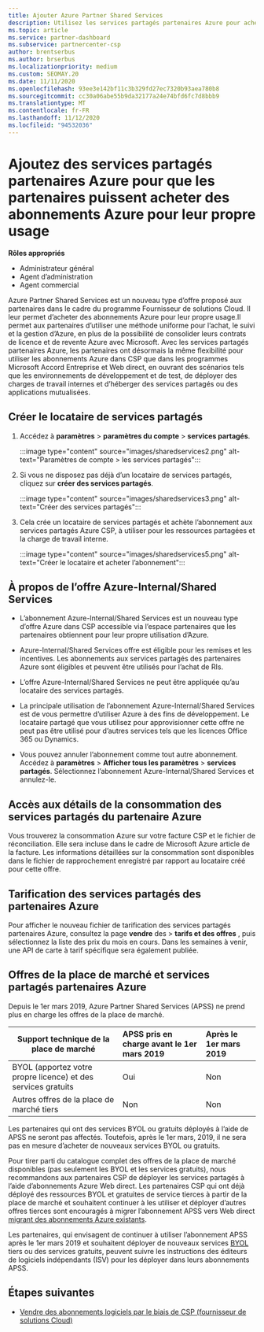 ```yaml
---
title: Ajouter Azure Partner Shared Services
description: Utilisez les services partagés partenaires Azure pour acheter des abonnements Azure pour votre usage personnel et pour disposer d’une méthode uniforme pour l’achat, le suivi et la gestion d’Azure.
ms.topic: article
ms.service: partner-dashboard
ms.subservice: partnercenter-csp
author: brentserbus
ms.author: brserbus
ms.localizationpriority: medium
ms.custom: SEOMAY.20
ms.date: 11/11/2020
ms.openlocfilehash: 93ee3e142bf11c3b329fd27ec7320b93aea780b8
ms.sourcegitcommit: cc30a06abe55b9da32177a24e74bfd6fc7d8bbb9
ms.translationtype: MT
ms.contentlocale: fr-FR
ms.lasthandoff: 11/12/2020
ms.locfileid: "94532036"
---
```

# <a name="add-azure-partner-shared-services-so-partners-can-buy-azure-subscriptions-for-their-own-use"></a>Ajoutez des services partagés partenaires Azure pour que les partenaires puissent acheter des abonnements Azure pour leur propre usage

 
**Rôles appropriés**

- Administrateur général
- Agent d’administration
- Agent commercial

Azure Partner Shared Services est un nouveau type d’offre proposé aux partenaires dans le cadre du programme Fournisseur de solutions Cloud. Il leur permet d’acheter des abonnements Azure pour leur propre usage.Il permet aux partenaires d’utiliser une méthode uniforme pour l’achat, le suivi et la gestion d’Azure, en plus de la possibilité de consolider leurs contrats de licence et de revente Azure avec Microsoft. Avec les services partagés partenaires Azure, les partenaires ont désormais la même flexibilité pour utiliser les abonnements Azure dans CSP que dans les programmes Microsoft Accord Entreprise et Web direct, en ouvrant des scénarios tels que les environnements de développement et de test, de déployer des charges de travail internes et d’héberger des services partagés ou des applications mutualisées.  

## <a name="create-the-shared-services-tenant"></a>Créer le locataire de services partagés

1. Accédez à **paramètres**  >  **paramètres du compte**  >  **services partagés**.

   :::image type="content" source="images/sharedservices2.png" alt-text="Paramètres de compte > les services partagés":::

2. Si vous ne disposez pas déjà d’un locataire de services partagés, cliquez sur **créer des services partagés**.

   :::image type="content" source="images/sharedservices3.png" alt-text="Créer des services partagés":::

3. Cela crée un locataire de services partagés et achète l’abonnement aux services partagés Azure CSP, à utiliser pour les ressources partagées et la charge de travail interne.

   :::image type="content" source="images/sharedservices5.png" alt-text="Créer le locataire et acheter l’abonnement":::

## <a name="about-the-azure--internalshared-services-offer"></a>À propos de l’offre Azure-Internal/Shared Services

- L’abonnement Azure-Internal/Shared Services est un nouveau type d’offre Azure dans CSP accessible via l’espace partenaires que les partenaires obtiennent pour leur propre utilisation d’Azure.

- Azure-Internal/Shared Services offre est éligible pour les remises et les incentives.  Les abonnements aux services partagés des partenaires Azure sont éligibles et peuvent être utilisés pour l’achat de RIs.

- L’offre Azure-Internal/Shared Services ne peut être appliquée qu’au locataire des services partagés.

- La principale utilisation de l’abonnement Azure-Internal/Shared Services est de vous permettre d’utiliser Azure à des fins de développement. Le locataire partagé que vous utilisez pour approvisionner cette offre ne peut pas être utilisé pour d’autres services tels que les licences Office 365 ou Dynamics.

- Vous pouvez annuler l’abonnement comme tout autre abonnement. Accédez à **paramètres**  >  **Afficher tous les paramètres**  >  **services partagés**. Sélectionnez l’abonnement Azure-Internal/Shared Services et annulez-le.

## <a name="accessing-azure-partner-shared-services-consumption-details"></a>Accès aux détails de la consommation des services partagés du partenaire Azure

Vous trouverez la consommation Azure sur votre facture CSP et le fichier de réconciliation. Elle sera incluse dans le cadre de Microsoft Azure article de la facture. Les informations détaillées sur la consommation sont disponibles dans le fichier de rapprochement enregistré par rapport au locataire créé pour cette offre.

## <a name="azure-partner-shared-services-pricing"></a>Tarification des services partagés des partenaires Azure

Pour afficher le nouveau fichier de tarification des services partagés partenaires Azure, consultez la page **vendre** des  >  **tarifs et des offres** , puis sélectionnez la liste des prix du mois en cours. Dans les semaines à venir, une API de carte à tarif spécifique sera également publiée.

## <a name="marketplace-offers-and-azure-partner-shared-services"></a>Offres de la place de marché et services partagés partenaires Azure

Depuis le 1er mars 2019, Azure Partner Shared Services (APSS) ne prend plus en charge les offres de la place de marché.

|**Support technique de la place de marché**   |**APSS pris en charge avant le 1er mars 2019**|**Après le 1er mars 2019**|
|---------------------------|:----------------------------|:-------------------|
|BYOL (apportez votre propre licence) et des services gratuits   | Oui   | Non|
|Autres offres de la place de marché tiers   | Non   |Non|

Les partenaires qui ont des services BYOL ou gratuits déployés à l’aide de APSS ne seront pas affectés. Toutefois, après le 1er mars, 2019, il ne sera pas en mesure d’acheter de nouveaux services BYOL ou gratuits.

Pour tirer parti du catalogue complet des offres de la place de marché disponibles (pas seulement les BYOL et les services gratuits), nous recommandons aux partenaires CSP de déployer les services partagés à l’aide d’abonnements Azure Web direct.  Les partenaires CSP qui ont déjà déployé des ressources BYOL et gratuites de service tierces à partir de la place de marché et souhaitent continuer à les utiliser et déployer d’autres offres tierces sont encouragés à migrer l’abonnement APSS vers Web direct [migrant des abonnements Azure existants](/azure/cloud-solution-provider/migration/migration#migrating-existing-azure-subscriptions).

Les partenaires, qui envisagent de continuer à utiliser l’abonnement APSS après le 1er mars 2019 et souhaitent déployer de nouveaux services [BYOL](https://azuremarketplace.microsoft.com/marketplace/apps?filters=byol) tiers ou des services gratuits, peuvent suivre les instructions des éditeurs de logiciels indépendants (ISV) pour les déployer dans leurs abonnements APSS.

## <a name="next-steps"></a>Étapes suivantes

- [Vendre des abonnements logiciels par le biais de CSP (fournisseur de solutions Cloud)](csp-software-subscriptions.md)